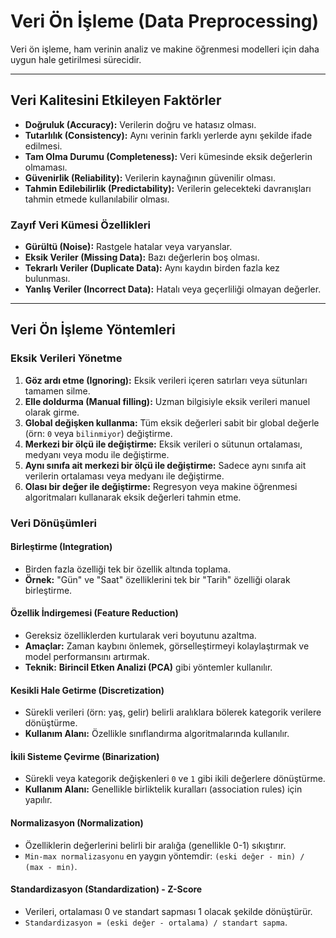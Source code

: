# Veri Ön İşleme (Data Preprocessing)

Veri ön işleme, ham verinin analiz ve makine öğrenmesi modelleri için daha uygun hale getirilmesi sürecidir.

---

## Veri Kalitesini Etkileyen Faktörler

* **Doğruluk (Accuracy):** Verilerin doğru ve hatasız olması.
* **Tutarlılık (Consistency):** Aynı verinin farklı yerlerde aynı şekilde ifade edilmesi.
* **Tam Olma Durumu (Completeness):** Veri kümesinde eksik değerlerin olmaması.
* **Güvenirlik (Reliability):** Verilerin kaynağının güvenilir olması.
* **Tahmin Edilebilirlik (Predictability):** Verilerin gelecekteki davranışları tahmin etmede kullanılabilir olması.

### Zayıf Veri Kümesi Özellikleri
* **Gürültü (Noise):** Rastgele hatalar veya varyanslar.
* **Eksik Veriler (Missing Data):** Bazı değerlerin boş olması.
* **Tekrarlı Veriler (Duplicate Data):** Aynı kaydın birden fazla kez bulunması.
* **Yanlış Veriler (Incorrect Data):** Hatalı veya geçerliliği olmayan değerler.

---

## Veri Ön İşleme Yöntemleri

### Eksik Verileri Yönetme
1.  **Göz ardı etme (Ignoring):** Eksik verileri içeren satırları veya sütunları tamamen silme.
2.  **Elle doldurma (Manual filling):** Uzman bilgisiyle eksik verileri manuel olarak girme.
3.  **Global değişken kullanma:** Tüm eksik değerleri sabit bir global değerle (örn: `0` veya `bilinmiyor`) değiştirme.
4.  **Merkezi bir ölçü ile değiştirme:** Eksik verileri o sütunun ortalaması, medyanı veya modu ile değiştirme.
5.  **Aynı sınıfa ait merkezi bir ölçü ile değiştirme:** Sadece aynı sınıfa ait verilerin ortalaması veya medyanı ile değiştirme.
6.  **Olası bir değer ile değiştirme:** Regresyon veya makine öğrenmesi algoritmaları kullanarak eksik değerleri tahmin etme.

### Veri Dönüşümleri

#### Birleştirme (Integration)
* Birden fazla özelliği tek bir özellik altında toplama.
* **Örnek:** "Gün" ve "Saat" özelliklerini tek bir "Tarih" özelliği olarak birleştirme.

#### Özellik İndirgemesi (Feature Reduction)
* Gereksiz özelliklerden kurtularak veri boyutunu azaltma.
* **Amaçlar:** Zaman kaybını önlemek, görselleştirmeyi kolaylaştırmak ve model performansını artırmak.
* **Teknik:** **Birincil Etken Analizi (PCA)** gibi yöntemler kullanılır.

#### Kesikli Hale Getirme (Discretization)
* Sürekli verileri (örn: yaş, gelir) belirli aralıklara bölerek kategorik verilere dönüştürme.
* **Kullanım Alanı:** Özellikle sınıflandırma algoritmalarında kullanılır.

#### İkili Sisteme Çevirme (Binarization)
* Sürekli veya kategorik değişkenleri `0` ve `1` gibi ikili değerlere dönüştürme.
* **Kullanım Alanı:** Genellikle birliktelik kuralları (association rules) için yapılır.

#### Normalizasyon (Normalization)
* Özelliklerin değerlerini belirli bir aralığa (genellikle 0-1) sıkıştırır.
* `Min-max normalizasyonu` en yaygın yöntemdir: `(eski değer - min) / (max - min)`.

#### Standardizasyon (Standardization) - Z-Score
* Verileri, ortalaması 0 ve standart sapması 1 olacak şekilde dönüştürür.
* `Standardizasyon = (eski değer - ortalama) / standart sapma`.